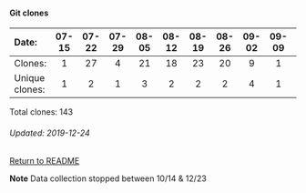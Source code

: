 #### Git clones
Date:    |        07-15   |       07-22   |       07-29   |       08-05   |       08-12   |       08-19   |       08-26   |       09-02  |  09-09  |  09-16  |  09-23  |  09-30  |  10-07  |  12-09  |  12-16
|:---    |:---:   |:---:  |:---:  |:---:  |:---:  |:---:  |:---:  |:---:  |:---:  |:---:  |:---:  |:---:  |:---:  |:---:  |:---:
Clones:  |        1       |       27      |       4       |       21      |       18      |       23      |       20      |       9      |  1      |  2      |  1      |  2      |  9      |  4      |  1
Unique   clones:  |       1       |       2       |       1       |       3       |       2       |       2       |       2       |      4  |      1  |      2  |      1  |      2  |      6  |      4  |      1

Total clones: 143
###### Updated: 2019-12-24

[Return to README](../README.md)

**Note**  Data collection stopped between 10/14 & 12/23
